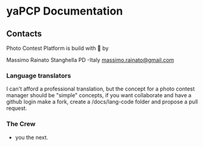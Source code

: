 # yaPCP Documentation

## Contacts

Photo Contest Platform is build with 🖤 by

Massimo Rainato
Stanghella PD -Italy
<massimo.rainato@gmail.com>

### Language translators

I can't afford a professional translation, but the
concept for a photo contest manager should be
"simple" concepts, if you want collaborate and have
a github login make a fork, create a /docs/lang-code
folder and propose a pull request.

### The Crew

- you the next.

